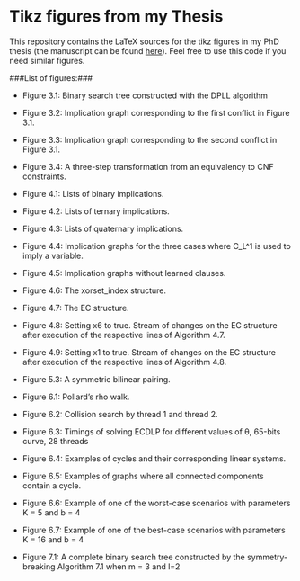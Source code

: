 # Tikz figures from my Thesis
This repository contains the LaTeX sources for the tikz figures in my PhD thesis (the manuscript can be found [here](https://mtrimoska.com/Monika_Trimoska_these.pdf)). Feel free to use this code if you need similar figures.

###List of figures:###

* Figure 3.1: Binary search tree constructed with the DPLL algorithm

* Figure 3.2: Implication graph corresponding to the first conflict in Figure 3.1.

* Figure 3.3: Implication graph corresponding to the second conflict in Figure 3.1.

* Figure 3.4: A three-step transformation from an equivalency to CNF constraints.

* Figure 4.1: Lists of binary implications.

* Figure 4.2: Lists of ternary implications.

* Figure 4.3: Lists of quaternary implications.

* Figure 4.4: Implication graphs for the three cases where C_L^1 is used to imply a variable.

* Figure 4.5: Implication graphs without learned clauses.

* Figure 4.6: The xorset_index structure.

* Figure 4.7: The EC structure.

* Figure 4.8: Setting x6 to true. Stream of changes on the EC structure after execution of the respective lines of Algorithm 4.7.

* Figure 4.9: Setting x1 to true. Stream of changes on the EC structure after execution of the respective lines of Algorithm 4.8.

* Figure 5.3: A symmetric bilinear pairing.

* Figure 6.1: Pollard’s rho walk.

* Figure 6.2: Collision search by thread 1 and thread 2.

* Figure 6.3: Timings of solving ECDLP for different values of θ, 65-bits curve, 28 threads

* Figure 6.4: Examples of cycles and their corresponding linear systems.

* Figure 6.5: Examples of graphs where all connected components contain a cycle.

* Figure 6.6: Example of one of the worst-case scenarios with parameters K = 5 and b = 4

* Figure 6.7: Example of one of the best-case scenarios with parameters K = 16 and b = 4

* Figure 7.1: A complete binary search tree constructed by the symmetry-breaking Algorithm 7.1 when m = 3 and l=2

